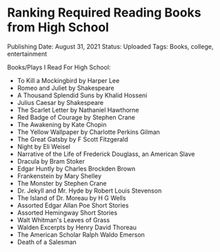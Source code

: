 # Ranking Required Reading Books from High School

Publishing Date: August 31, 2021
Status: Uploaded
Tags: Books, college, entertainment

Books/Plays I Read For High School:

- To Kill a Mockingbird by Harper Lee
- Romeo and Juliet by Shakespeare
- A Thousand Splendid Suns by Khalid Hosseni
- Julius Caesar by Shakespeare
- The Scarlet Letter by Nathaniel Hawthorne
- Red Badge of Courage by Stephen Crane
- The Awakening by Kate Chopin
- The Yellow Wallpaper by Charlotte Perkins Gilman
- The Great Gatsby by F Scott Fitzgerald
- Night by Eli Weisel
- Narrative of the Life of Frederick Douglass, an American Slave
- Dracula by Bram Stoker
- Edgar Huntly by Charles Brockden Brown
- Frankenstein by Mary Shelley
- The Monster by Stephen Crane
- Dr. Jekyll and Mr. Hyde by Robert Louis Stevenson
- The Island of Dr. Moreau by H G Wells
- Assorted Edgar Allan Poe Short Stories
- Assorted Hemingway Short Stories
- Walt Whitman's Leaves of Grass
- Walden Excerpts by Henry David Thoreau
- The American Scholar Ralph Waldo Emerson
- Death of a Salesman